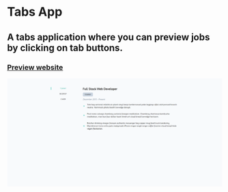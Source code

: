 # Tabs App
## A tabs application where you can preview jobs by clicking on tab buttons. 
### [Preview website](https://milyazkamil.github.io/Tabs-App/) 
![](./src/assets/images/readme-image.png)
